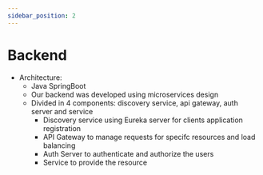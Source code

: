```yaml
---
sidebar_position: 2
---
```


# Backend

- Architecture:
    - Java SpringBoot
    - Our backend was developed using microservices design
    - Divided in 4 components: discovery service, api gateway, auth server and service
        - Discovery service using Eureka server for clients application registration
        - API Gateway to manage requests for specifc resources and load balancing
        - Auth Server to authenticate and authorize the users
        - Service to provide the resource